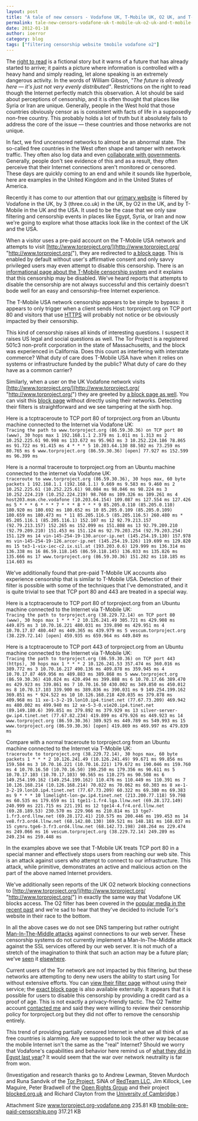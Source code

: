 ```yaml
---
layout: post
title: "A tale of new censors - Vodafone UK, T-Mobile UK, O2 UK, and T-Mobile USA"
permalink: tale-new-censors-vodafone-uk-t-mobile-uk-o2-uk-and-t-mobile-usa
date: 2012-01-18
author: ioerror
category: blog
tags: ["filtering censorship website tmobile vodafone o2"]
---
```


The [right to read](http://www.gnu.org/philosophy/right-to-read.html) is a fictional story but it warns of a future that has already started to arrive; it paints a picture where information is controlled with a heavy hand and simply reading, let alone speaking is an extremely dangerous activity. In the words of William Gibson, _"The future is already here — it's just not very evenly distributed"_. Restrictions on the right to read though the Internet perfectly match this observation. A lot should be said about perceptions of censorship, and it is often thought that places like Syria or Iran are unique. Generally, people in the West hold that those countries obviously censor as is consistent with facts of life in a supposedly non-free country. This probably holds a lot of truth but it absolutely fails to address the core of the issue — these countries and those networks are not unique.

In fact, we find uncensored networks to almost be an abnormal state. The so-called free countries in the West often shape and tamper with network traffic. They often also log data and even [collaborate with governments](https://www.eff.org/cases/nsa?tid=534). Generally, people don't see evidence of this and as a result, they often perceive that their Internet connections aren't monitored or censored. These days are quickly coming to an end and while it sounds like hyperbole, here are examples in the United Kingdom and in the United States of America.

Recently it has come to our attention that our [primary website](http://www.torproject.org/) is filtered by Vodafone in the UK, by 3 (three.co.uk) in the UK, by O2 in the UK, and by T-Mobile in the UK and the USA. It used to be the case that we only saw filtering and censorship events in places like Egypt, Syria, or Iran and now we're going to explore what those attacks look like in the context of the UK and the USA.

When a visitor uses a pre-paid account on the T-Mobile USA network and attempts to visit [http://www.torproject.org/](http://www.torproject.org/ "http://www.torproject.org/"), they are redirected to [a block page](https://blog.torproject.org/files/tmobile-pre-paid-censorship_0.png). This is enabled by default without user's affirmative consent and only savvy privileged users may even attempt to disable this censorship. There is an [informational page about the T-Mobile censorship system](http://support.t-mobile.com/docs/DOC-2144) and it explains that this censorship may be disabled. We've heard reports that attempts to disable the censorship are not always successful and this certainly doesn't bode well for an easy and censorship-free Internet experience.

The T-Mobile USA network censorship appears to be simple to bypass: it appears to only trigger when a client sends Host: torproject.org on TCP port 80 and visitors that use [HTTPS](https://www.torproject.org/) will probably not notice or be obviously impacted by their censorship.

This kind of censorship raises all kinds of interesting questions. I suspect it raises US legal and social questions as well. The Tor Project is a registered 501c3 non-profit corporation in the state of Massachusetts, and the block was experienced in California. Does this count as interfering with interstate commerce? What duty of care does T-Mobile USA have when it relies on systems or infrastructure funded by the public? What duty of care do they have as a common carrier?

Similarly, when a user on the UK Vodafone network visits [http://www.torproject.org/](http://www.torproject.org/ "http://www.torproject.org/") they are greeted by [a block page as well](https://blog.torproject.org/files/www.torproject.org-vodafone.png). You can visit this [block page](http://online.vodafone.co.uk/dispatch/Portal/ContentControlServlet?type=restricted) without directly using their networks. Detecting their filters is straightforward and we see tampering at the sixth hop.

Here is a tcptraceroute to TCP port 80 of torproject.org from an Ubuntu machine connected to the Internet via Vodafone UK:  
`
Tracing the path to www.torproject.org (86.59.30.36) on TCP port 80 (www), 30 hops max
 1 192.168.1.1 2.379 ms 1.011 ms 1.313 ms
 2 10.252.225.61 90.998 ms 133.672 ms 95.963 ms
 3 10.252.224.186 78.865 ms 91.722 ms 91.415 ms
 4 * * *
 5 10.203.64.130 88.502 ms 73.259 ms 80.765 ms
 6 www.torproject.org (86.59.30.36) [open] 77.927 ms 152.599 ms 96.399 ms
`

Here is a normal traceroute to torproject.org from an Ubuntu machine connected to the internet via Vodafone UK:  
`
traceroute to www.torproject.org (86.59.30.36), 30 hops max, 60 byte packets
 1 192.168.1.1 (192.168.1.1) 9.669 ms 9.583 ms 9.460 ms
 2 10.252.225.61 (10.252.225.61) 98.084 ms 98.046 ms 98.224 ms
 3 10.252.224.219 (10.252.224.219) 98.760 ms 109.326 ms 109.261 ms
 4 host203.msm.che.vodafone (10.203.64.154) 109.087 ms 127.554 ms 127.426 ms
 5 * * *
 6 * * *
 7 * * *
 8 * * *
 9 85.205.0.110 (85.205.0.110) 180.920 ms 180.692 ms 180.652 ms
10 85.205.0.109 (85.205.0.109) 180.659 ms 180.473 ms *
11 85.205.116.5 (85.205.116.5) 260.480 ms * 85.205.116.1 (85.205.116.1) 152.107 ms
12 92.79.213.157 (92.79.213.157) 152.265 ms 152.099 ms 151.808 ms
13 92.79.209.210 (92.79.209.210) 151.453 ms 151.124 ms 92.79.203.254 (92.79.203.254) 151.129 ms
14 vin-145-254-19-130.arcor-ip.net (145.254.19.130) 157.978 ms vin-145-254-19-126.arcor-ip.net (145.254.19.126) 119.699 ms 129.820 ms
15 te3-1-vix-iec-c2.ix.sil.at (193.203.0.6) 129.999 ms 136.314 ms 136.338 ms
16 86.59.118.145 (86.59.118.145) 136.033 ms 135.826 ms 135.666 ms
17 www.torproject.org (86.59.30.36) 151.282 ms 118.185 ms 114.603 ms
`

We've additionally found that pre-paid T-Mobile UK accounts also experience censorship that is similar to T-Mobile USA. Detection of their filter is possible with some of the techniques that I've demonstrated, and it is quite trivial to see that TCP port 80 and 443 are treated in a special way.

Here is a tcptraceroute to TCP port 80 of torproject.org from an Ubuntu machine connected to the Internet via T-Mobile UK:  
`
Tracing the path to torproject.org (38.229.72.14) on TCP port 80 (www), 30 hops max
 1 * * *
 2 10.126.241.49 305.721 ms 429.908 ms 449.875 ms
 3 10.70.16.221 480.031 ms 339.890 ms 429.951 ms
 4 10.70.17.87 480.447 ms 449.365 ms 439.979 ms
 5 vescum.torproject.org (38.229.72.14) [open] 459.935 ms 659.964 ms 449.849 ms
`

Here is a tcptraceroute to TCP port 443 of torproject.org from an Ubuntu machine connected to the Internet via T-Mobile UK:  
`
Tracing the path to torproject.org (86.59.30.36) on TCP port 443 (https), 30 hops max
 1 * * *
 2 10.126.241.53 357.474 ms 360.016 ms 389.772 ms
 3 10.70.16.217 490.136 ms 409.878 ms 359.945 ms
 4 10.70.17.87 469.956 ms 489.883 ms 389.868 ms
 5 www.torproject.org (86.59.30.36) 410.024 ms 420.494 ms 399.888 ms
 6 10.70.17.66 389.470 ms 429.923 ms 339.861 ms
 7 10.70.16.50 430.002 ms 349.850 ms 450.012 ms
 8 10.70.17.103 339.900 ms 389.836 ms 390.031 ms
 9 149.254.199.162 369.851 ms * 924.522 ms
10 10.126.168.218 420.035 ms 379.878 ms 409.968 ms
11 xe-1-3-2-19.lon10.ip4.tinet.net (77.67.73.209) 469.942 ms 480.002 ms 499.940 ms
12 xe-5-3-0.vie20.ip4.tinet.net (89.149.180.6) 399.851 ms 379.892 ms 379.929 ms
13 silver-server-gw.ip4.tinet.net (77.67.82.234) 419.899 ms 479.926 ms 449.923 ms
14 www.torproject.org (86.59.30.36) 389.925 ms 449.789 ms 549.993 ms
15 www.torproject.org (86.59.30.36) [open] 419.869 ms 469.997 ms 479.839 ms
`

Compare with a normal traceroute to torproject.org from an Ubuntu machine connected to the Internet via T-Mobile UK:  
`
traceroute to torproject.org (38.229.72.14), 30 hops max, 60 byte packets
 1 * * *
 2 10.126.241.49 (10.126.241.49) 99.671 ms 99.856 ms 159.584 ms
 3 10.70.16.221 (10.70.16.221) 179.672 ms 190.046 ms 159.760 ms
 4 10.70.16.50 (10.70.16.50) 190.250 ms 179.356 ms 90.611 ms
 5 10.70.17.103 (10.70.17.103) 90.565 ms 110.275 ms 90.508 ms
 6 149.254.199.162 (149.254.199.162) 110.476 ms 110.449 ms 110.391 ms
 7 10.126.168.214 (10.126.168.214) 70.022 ms 70.062 ms 60.303 ms
 8 xe-1-3-2-19.lon10.ip4.tinet.net (77.67.73.209) 60.322 ms 69.380 ms 69.383 ms
 9 * * *
10 limelight-lon-gw.ip4.tinet.net (213.200.77.118) 59.798 ms 60.535 ms 179.659 ms
11 tge11-1.fr4.lga.llnw.net (69.28.172.149) 240.999 ms 221.715 ms 221.191 ms
12 tge14-4.fr4.ord.llnw.net (69.28.189.53) 230.570 ms 229.966 ms 210.814 ms
13 tge7-1.fr3.ord.llnw.net (69.28.172.41) 210.575 ms 200.446 ms 199.453 ms
14 ve8.fr3.ord4.llnw.net (68.142.80.130) 169.521 ms 148.181 ms 168.037 ms
15 cymru.tge6-3.fr3.ord4.llnw.net (68.142.73.198) 248.264 ms 229.474 ms 249.066 ms
16 vescum.torproject.org (38.229.72.14) 249.289 ms 249.234 ms 259.448 ms
`

In the examples above we see that T-Mobile UK treats TCP port 80 in a special manner and effectively stops users from reaching our web site. This is an attack against users who attempt to connect to our infrastructure. This attack, while primitive, demonstrates an active and malicious action on the part of the above named Internet providers.

We've additionally seen reports of the UK O2 network blocking connections to [http://www.torproject.org/](http://www.torproject.org/ "http://www.torproject.org/") in exactly the same way that Vodafone UK blocks access. The O2 filter has been covered in the [popular media in the recent past](http://www.wired.co.uk/news/archive/2011-03/04/o2-mobile-web-filtering) and we're sad to hear that they've decided to include Tor's website in their race to the bottom.

In all the above cases we do not see DNS tampering but rather outright [Man-In-The-Middle attacks](https://en.wikipedia.org/wiki/Man-in-the-middle_attack) against connections to our web server. These censorship systems do not currently implement a Man-In-The-Middle attack against the SSL services offered by our web server. It is not much of a stretch of the imagination to think that such an action may be a future plan; we've [seen](https://blog.torproject.org/blog/detecting-certificate-authority-compromises-and-web-browser-collusion) it [elsewhere](https://blog.torproject.org/blog/diginotar-damage-disclosure).

Current users of the Tor network are not impacted by this filtering, but these networks are attempting to deny new users the ability to start using Tor without extensive efforts. You can [view their filter page](https://bango.net/O2AV/wUnsuccessful.aspx?action=sessionTimeout&httpsRedirect=1) without using their service; the [exact block page](https://bango.net/O2AV/mUnsuccessful.aspx?action=noMSISDN&httpsRedirect=1&httpsRedirect=1) is also available externally. It appears that it is possible for users to disable this censorship by providing a credit card as a proof of age. This is not exactly a privacy-friendly tactic. The O2 Twitter account [contacted me](https://twitter.com/#!/O2/status/159560963106947072) and said they were willing to review their censorship policy for torproject.org but they did not offer to remove the censorship entirely.

This trend of providing partially censored Internet in what we all think of as free countries is alarming. Are we supposed to look the other way because the mobile Internet isn't the same as the "real" Internet? Should we worry that Vodafone's capabilities and behavior here remind us of [what they did in Egypt last year](http://www.rawstory.com/rs/2011/01/28/vodafone-confirms-role-egypts-cellular-internet-blackout/)? It would seem that the war over network neutrality is far from won.

(Investigation and research thanks go to Andrew Lewman, Steven Murdoch and Runa Sandvik of the [Tor Project](https://www.torproject.org/), SiNA of [RedTeam LLC](http://www.redteam.io/), Jim Killock, Lee Maguire, Peter Bradwell of the [Open Rights Group](http://www.openrightsgroup.org/) and their project [blocked.org.uk](http://blocked.org.uk/) and Richard Clayton from the [University of Cambridge](http://www.cl.cam.ac.uk/~rnc1/).)

<thead><tr>
<th>Attachment</th>
<th>Size</th> </tr></thead><tbody>
 <tr class="odd">
<td><a href="https://blog.torproject.org/files/www.torproject.org-vodafone.png">www.torproject.org-vodafone.png</a></td>
<td>235.81 KB</td> </tr>
 <tr class="even">
<td><a href="https://blog.torproject.org/files/tmobile-pre-paid-censorship_0.png">tmobile-pre-paid-censorship.png</a></td>
<td>317.21 KB</td> </tr>
</tbody>


